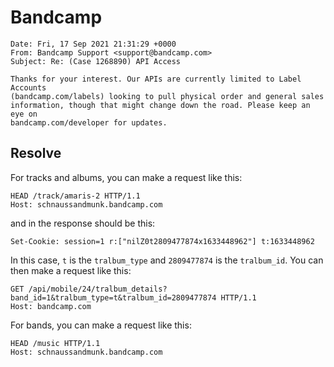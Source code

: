 # Bandcamp

~~~
Date: Fri, 17 Sep 2021 21:31:29 +0000
From: Bandcamp Support <support@bandcamp.com>
Subject: Re: (Case 1268890) API Access

Thanks for your interest. Our APIs are currently limited to Label Accounts
(bandcamp.com/labels) looking to pull physical order and general sales
information, though that might change down the road. Please keep an eye on
bandcamp.com/developer for updates.
~~~

## Resolve

For tracks and albums, you can make a request like this:

~~~
HEAD /track/amaris-2 HTTP/1.1
Host: schnaussandmunk.bandcamp.com
~~~

and in the response should be this:

~~~
Set-Cookie: session=1 r:["nilZ0t2809477874x1633448962"]	t:1633448962
~~~

In this case, `t` is the `tralbum_type` and `2809477874` is the `tralbum_id`.
You can then make a request like this:

~~~
GET /api/mobile/24/tralbum_details?band_id=1&tralbum_type=t&tralbum_id=2809477874 HTTP/1.1
Host: bandcamp.com
~~~

For bands, you can make a request like this:

~~~
HEAD /music HTTP/1.1
Host: schnaussandmunk.bandcamp.com
~~~
